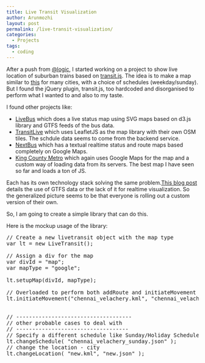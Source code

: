 ```yaml
---
title: Live Transit Visualization
author: Arunmozhi
layout: post
permalink: /live-transit-visualization/
categories:
  - Projects
tags:
  - coding
---
```

After a push from [@logic][1], I started working on a project to show live location of suburban trains based on [transit.js][2]. The idea is to make a map similar to [this][3] for many cities, with a choice of schedules (weekday/sunday). But I found the jQuery plugin, transit.js, too hardcoded and disorganised to perform what I wanted to and also to my taste.

I found other projects like:

  * [LiveBus][4] which does a live status map using SVG maps based on d3.js library and GTFS feeds of the bus data.
  * [TransitLive][5] which uses LeafletJS as the map library with their own OSM tiles. The schdule data seems to come from the backend service.
  * [NextBus][6] which has a textual realtime status and route maps based completely on Google Maps.
  * [King County Metro][7] which again uses Google Maps for the map and a custom way of loading data from its servers. The best map I have seen so far and loads a ton of JS.

Each has its own technology stack solving the same problem.[This blog post][8] details the use of GTFS data or the lack of it for realtime visualization. So the generalized picture seems to be that everyone is rolling out a custom version of their own.

So, I am going to create a simple library that can do this.

Here is the mockup usage of the library:

<pre class="brush: jscript; title: ; notranslate" title="">// Create a new livetransit object with the map type
var lt = new LiveTransit();

// Assign a div for the map
var divId = "map";
var mapType = "google";

lt.setupMap(divId, mapType);

// Overloaded to perform both addRoute and initiateMovement
lt.initiateMovement("chennai_velachery.kml", "chennai_velachery_weekday.json");


// ------------------------------------
// other probable cases to deal with
// -----------------------------------
// Specify a different schedule like Sunday/Holiday Schedule
lt.changeSchedule( "chennai_velachery_sunday.json" );
// change the location - city
lt.changeLocation( "new.kml", "new.json" );
</pre>

 [1]: https://twitter.com/logic
 [2]: http://onloop.net/transit/ "transit.js"
 [3]: http://onloop.net/chennairail/ "Chennai Rail"
 [4]: https://github.com/PasDeChocolat/LiveBus "LiveBus"
 [5]: https://transitlive.com/ "TransitLive"
 [6]: http://www.nextbus.com/ "NextBus"
 [7]: http://tripplanner.kingcounty.gov/hiwire?.a=iRealTimeDisplay "King County Metro"
 [8]: http://bdon.org/2014/07/13/realtime-transit-data-howto/